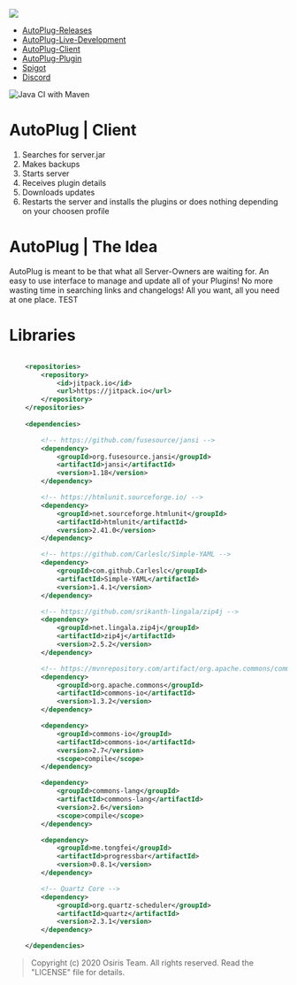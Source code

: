 ![](https://rapidus-info.webnode.com/_files/200000003-4d08d4d08f/AutoPlug%20GitHub%20Header%20800x80.png)
- [AutoPlug-Releases](https://github.com/Osiris-Team/AutoPlug-Releases)
- [AutoPlug-Live-Development](https://trello.com/b/zC8MKgEe/autoplug-development)
- [AutoPlug-Client](https://github.com/Osiris-Team/AutoPlug-Client)
- [AutoPlug-Plugin](https://github.com/Osiris-Team/AutoPlug-Plugin)
- [Spigot](https://www.spigotmc.org/members/osiristeam.935748/)
- [Discord](https://discord.com/invite/GGNmtCC)

![Java CI with Maven](https://github.com/Osiris-Team/AutoPlug-Client/workflows/Java%20CI%20with%20Maven/badge.svg)
# AutoPlug | Client
 1. Searches for server.jar
 2. Makes backups
 3. Starts server
 4. Receives plugin details
 5. Downloads updates
 6. Restarts the server and installs the plugins or does nothing depending on your choosen profile

# AutoPlug | The Idea
AutoPlug is meant to be that what all Server-Owners are waiting for. 
An easy to use interface to manage and update all of your Plugins! No more wasting time in searching links and changelogs!
All you want, all you need at one place. TEST

# Libraries
```xml

    <repositories>
        <repository>
            <id>jitpack.io</id>
            <url>https://jitpack.io</url>
        </repository>
    </repositories>
	
    <dependencies>

        <!-- https://github.com/fusesource/jansi -->
        <dependency>
            <groupId>org.fusesource.jansi</groupId>
            <artifactId>jansi</artifactId>
            <version>1.18</version>
        </dependency>

        <!-- https://htmlunit.sourceforge.io/ -->
        <dependency>
            <groupId>net.sourceforge.htmlunit</groupId>
            <artifactId>htmlunit</artifactId>
            <version>2.41.0</version>
        </dependency>

        <!-- https://github.com/Carleslc/Simple-YAML -->
        <dependency>
            <groupId>com.github.Carleslc</groupId>
            <artifactId>Simple-YAML</artifactId>
            <version>1.4.1</version>
        </dependency>

        <!-- https://github.com/srikanth-lingala/zip4j -->
        <dependency>
            <groupId>net.lingala.zip4j</groupId>
            <artifactId>zip4j</artifactId>
            <version>2.5.2</version>
        </dependency>

        <!-- https://mvnrepository.com/artifact/org.apache.commons/commons-io -->
        <dependency>
            <groupId>org.apache.commons</groupId>
            <artifactId>commons-io</artifactId>
            <version>1.3.2</version>
        </dependency>

        <dependency>
            <groupId>commons-io</groupId>
            <artifactId>commons-io</artifactId>
            <version>2.7</version>
            <scope>compile</scope>
        </dependency>

        <dependency>
            <groupId>commons-lang</groupId>
            <artifactId>commons-lang</artifactId>
            <version>2.6</version>
            <scope>compile</scope>
        </dependency>

        <dependency>
            <groupId>me.tongfei</groupId>
            <artifactId>progressbar</artifactId>
            <version>0.8.1</version>
        </dependency>

        <!-- Quartz Core -->
        <dependency>
            <groupId>org.quartz-scheduler</groupId>
            <artifactId>quartz</artifactId>
            <version>2.3.1</version>
        </dependency>

    </dependencies>

```

 > Copyright (c) 2020 Osiris Team. All rights reserved. Read the "LICENSE" file for details.
